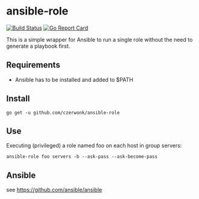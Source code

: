 # ansible-role 
[![Build Status](https://travis-ci.org/czerwonk/ansible-role.svg)][travis]
[![Go Report Card](https://goreportcard.com/badge/github.com/czerwonk/ansible-role)][goreportcard]

This is a simple wrapper for Ansible to run a single role without the need to generate a playbook first.

## Requirements
* Ansible has to be installed and added to $PATH

## Install
```
go get -u github.com/czerwonk/ansible-role
```

## Use
Executing (privileged) a role named foo on each host in group servers:
```
ansible-role foo servers -b --ask-pass --ask-become-pass
```

## Ansible
see https://github.com/ansible/ansible

[travis]: https://travis-ci.org/czerwonk/ansible-role
[goreportcard]: https://goreportcard.com/report/github.com/czerwonk/ansible-role
